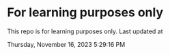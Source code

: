 # For learning purposes only
This repo is for learning purposes only.
Last updated at

Thursday, November 16, 2023 5:29:16 PM

